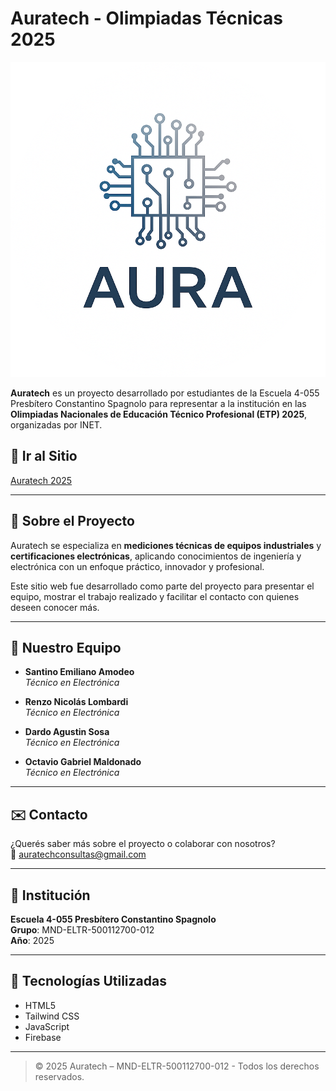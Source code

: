 # Auratech - Olimpiadas Técnicas 2025

![Auratech Logo](./public/logo_full.png)

**Auratech** es un proyecto desarrollado por estudiantes de la Escuela 4-055 Presbítero Constantino Spagnolo para representar a la institución en las **Olimpiadas Nacionales de Educación Técnico Profesional (ETP) 2025**, organizadas por INET.

## 🚀 Ir al Sitio
[Auratech 2025](https://auratech-2025.web.app/)

---

## 🌟 Sobre el Proyecto

Auratech se especializa en **mediciones técnicas de equipos industriales** y **certificaciones electrónicas**, aplicando conocimientos de ingeniería y electrónica con un enfoque práctico, innovador y profesional.

Este sitio web fue desarrollado como parte del proyecto para presentar el equipo, mostrar el trabajo realizado y facilitar el contacto con quienes deseen conocer más.

---

## 👥 Nuestro Equipo

- **Santino Emiliano Amodeo**  
  *Técnico en Electrónica*

- **Renzo Nicolás Lombardi**  
  *Técnico en Electrónica*

- **Dardo Agustin Sosa**  
  *Técnico en Electrónica*

- **Octavio Gabriel Maldonado**  
  *Técnico en Electrónica*

---

## ✉️ Contacto

¿Querés saber más sobre el proyecto o colaborar con nosotros?  
📧 [auratechconsultas@gmail.com](mailto:auratechconsultas@gmail.com)


---

## 🏫 Institución

**Escuela 4-055 Presbítero Constantino Spagnolo**  
**Grupo**: MND-ELTR-500112700-012  
**Año**: 2025

---

## 🚀 Tecnologías Utilizadas

- HTML5
- Tailwind CSS
- JavaScript
- Firebase


---

> © 2025 Auratech – MND-ELTR-500112700-012 - Todos los derechos reservados.
